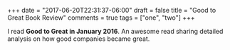 +++
date = "2017-06-20T22:31:37-06:00"
draft = false
title = "Good to Great Book Review"
comments = true
tags = ["one", "two"]
+++

I read **Good to Great in January 2016**. An awesome read sharing detailed analysis on how good companies became great.
